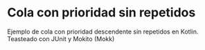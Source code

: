 # Cola con prioridad sin repetidos
Ejemplo de cola con prioridad descendente sin repetidos en Kotlin. Teasteado con JUnit y Mokito (Mokk)
